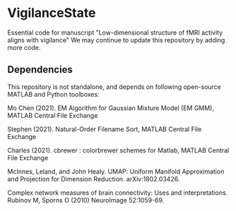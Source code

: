 # VigilanceState
Essential code for manuscript "Low-dimensional structure of fMRI activity aligns with vigilance"
We may continue to update this repository by adding more code.

## Dependencies 
This repository is not standalone, and depends on following open-source MATLAB and Python toolboxes:

Mo Chen (2021). EM Algorithm for Gaussian Mixture Model (EM GMM), MATLAB Central File Exchange

Stephen (2021). Natural-Order Filename Sort, MATLAB Central File Exchange

Charles (2021). cbrewer : colorbrewer schemes for Matlab, MATLAB Central File Exchange

McInnes, Leland, and John Healy. UMAP: Uniform Manifold Approximation and Projection for Dimension Reduction. arXiv:1802.03426.

Complex network measures of brain connectivity: Uses and interpretations. Rubinov M, Sporns O (2010) NeuroImage 52:1059-69.
